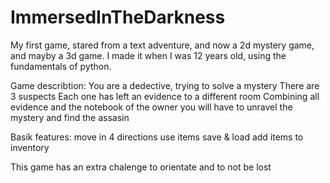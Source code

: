 # ImmersedInTheDarkness
My first game, stared from a text adventure, and now a 2d mystery game, and mayby a 3d game.
I made it when I was 12 years old, using the fundamentals of python.

Game describtion:
You are a dedective, trying to solve a mystery
There are 3 suspects
Each one has left an evidence to a different room
Combining all evidence and the notebook of the owner you will have to unravel the mystery and find the assasin

Basik features:
move in 4 directions
use items
save & load
add items to inventory

This game has an extra chalenge to orientate and to not be lost
